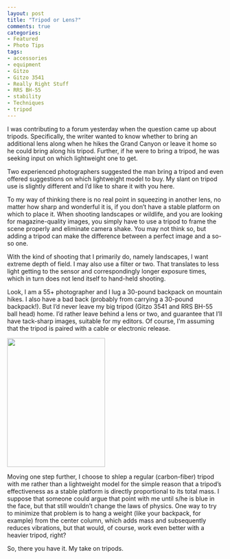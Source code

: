 ```yaml
---
layout: post
title: "Tripod or Lens?"
comments: true
categories:
- Featured
- Photo Tips
tags:
- accessories
- equipment
- Gitzo
- Gitzo 3541
- Really Right Stuff
- RRS BH-55
- stability
- Techniques
- tripod
---
```

I was contributing to a forum yesterday when the question came up about tripods. Specifically, the writer wanted to know whether to bring an additional lens along when he hikes the Grand Canyon or leave it home so he could bring along his tripod. Further, if he were to bring a tripod, he was seeking input on which lightweight one to get.

Two experienced photographers suggested the man bring a tripod and even offered suggestions on which lightweight model to buy. My slant on tripod use is slightly different and I’d like to share it with you here.

To my way of thinking there is no real point in squeezing in another lens, no matter how sharp and wonderful it is, if you don’t have a stable platform on which to place it. When shooting landscapes or wildlife, and you are looking for magazine-quality images, you simply have to use a tripod to frame the scene properly and eliminate camera shake. You may not think so, but adding a tripod can make the difference between a perfect image and a so-so one.

With the kind of shooting that I primarily do, namely landscapes, I want extreme depth of field. I may also use a filter or two. That translates to less light getting to the sensor and correspondingly longer exposure times, which in turn does not lend itself to hand-held shooting.

Look, I am a 55+ photographer and I lug a 30-pound backpack on mountain hikes. I also have a bad back (probably from carrying a 30-pound backpack!). But I’d never leave my big tripod (Gitzo 3541 and RRS BH-55 ball head) home. I’d rather leave behind a lens or two, and guarantee that I’ll have tack-sharp images, suitable for my editors. Of course, I’m assuming that the tripod is paired with a cable or electronic release.

<a href="http://blog.lesterpickerphoto.com/wp-content/uploads/2010/12/TVC33.png"><img class="size-medium wp-image-814" title="TVC33" src="http://blog.lesterpickerphoto.com/wp-content/uploads/2010/12/TVC33-228x300.png" alt="" width="228" height="300" /></a>

Moving one step further, I choose to shlep a regular (carbon-fiber) tripod with me rather than a lightweight model for the simple reason that a tripod’s effectiveness as a stable platform is directly proportional to its total mass. I suppose that someone could argue that point with me until s/he is blue in the face, but that still wouldn’t change the laws of physics. One way to try to minimize that problem is to hang a weight (like your backpack, for example) from the center column, which adds mass and subsequently reduces vibrations, but that would, of course, work even better with a heavier tripod, right?

So, there you have it. My take on tripods.
